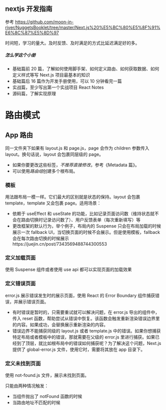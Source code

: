 ## nextjs 开发指南

参考 https://github.com/moon-in-river/NuggetsBooklet/tree/master/Next.js%20%E5%BC%80%E5%8F%91%E6%8C%87%E5%8D%97

时间短，学习的量大。及时反馈、及时满足的方式比延迟满足好的多。

##### 怎么学这个小册

- 基础篇前 20 篇，了解如何使用脚手架、如何定义路由、如何获取数据、如何定义样式等写 Next.js 项目最基本的知识
- 基础篇后 16 篇作为开发手册使用，可以 10 分钟看完一篇
- 实战篇，至少写出第一个实战项目 React Notes
- 源码篇，了解实现原理

# 路由模式

## App 路由

同一文件夹下如果有 layout.js 和 page.js，page 会作为 children 参数传入 layout。换句话说，layout 会包裹同层级的 page。

- 如果你要更改这些标签，_不推荐直接修改_，参考《Metadata 篇》。
- 可以使用*路由组*创建多个根布局。

### 模板

用法跟布局一模一样。它们最大的区别就是状态的保持。layout 会包裹 template，template 又会包裹 page。适用场景：

- 依赖于 useEffect 和 useState 的功能，比如记录页面访问数（维持状态就不会在路由切换时记录访问数了）、用户反馈表单（每次重新填写）等
- 更改框架的默认行为，举个例子，布局内的 Suspense 只会在布局加载的时候展示一次 fallback UI，当切换页面的时候不会展示。但是使用模板，fallback 会在每次路由切换的时候展示https://juejin.cn/post/7343569488744300553

### 定义加载页面

使用 Suspense 组件或者使用 use api 都可以实现页面的加载效果

### 定义错误页面

error.js 展示错误发生时的展示页面，使用 React 的 Error Boundary 组件捕获错误，并展示错误页面。

- 有时错误是暂时的，只需要重试就可以解决问题，在 error.js 导出的组件中，传入 reset 函数，帮助尝试从错误中恢复。该函数会触发重新渲染错误边界里的内容。如果成功，会替换展示重新渲染的内容。
- 错误边界不能捕获同级的 layout.js 或者 template.js 中的错误。如果你想捕获特定布局或者模板中的错误，那就需要在父级的 error.js 里进行捕获。如果已经到了顶层，就比如根布局中的错误如何捕获呢？为了解决这个问题，Next.js 提供了 global-error.js 文件，使用它时，需要将其放在 app 目录下。

### 定义未找到页面

使用 not-found.js 文件，展示未找到页面。

只能由两种情况触发：

- 当组件抛出了 notFound 函数的时候
- 当路由地址不匹配的时候
